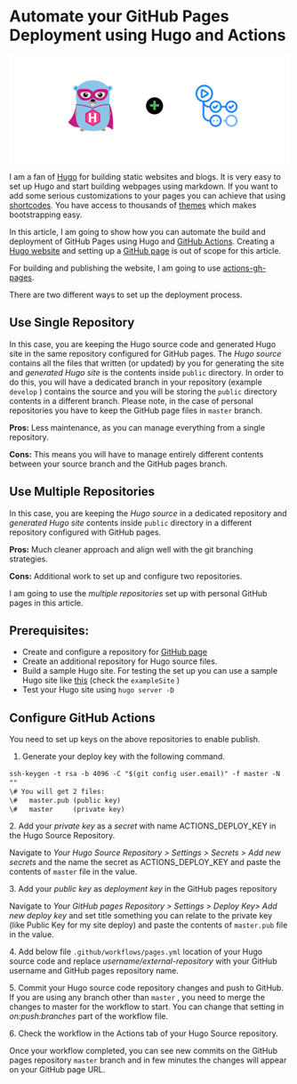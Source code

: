 # Automate your GitHub Pages Deployment using Hugo and Actions


<img class="cp t u fz ak" src="/images/posts/hugo-actions/hugo-actions.png" role="presentation"/>

I am a fan of [Hugo](https://gohugo.io/) for building static websites and blogs. It is very easy to set up Hugo and start building webpages using markdown. If you want to add some serious customizations to your pages you can achieve that using [shortcodes](https://gohugo.io/content-management/shortcodes/). You have access to thousands of [themes](https://themes.gohugo.io/) which makes bootstrapping easy.

In this article, I am going to show how you can automate the build and deployment of GitHub Pages using Hugo and [GitHub Actions](https://github.com/features/actions). Creating a [Hugo website](https://gohugo.io/getting-started/quick-start/) and setting up a [GitHub page](https://pages.github.com/) is out of scope for this article.

For building and publishing the website, I am going to use [actions-gh-pages](https://github.com/peaceiris/actions-gh-pages).

There are two different ways to set up the deployment process.

Use Single Repository
---------------------

In this case, you are keeping the Hugo source code and generated Hugo site in the same repository configured for GitHub pages. The _Hugo_ _source_ contains all the files that written (or updated) by you for generating the site and _generated Hugo site_ is the contents inside `public` directory. In order to do this, you will have a dedicated branch in your repository (example `develop` ) contains the source and you will be storing the `public` directory contents in a different branch. Please note, in the case of personal repositories you have to keep the GitHub page files in `master` branch.

**Pros:** Less maintenance, as you can manage everything from a single repository.

**Cons:** This means you will have to manage entirely different contents between your source branch and the GitHub pages branch.

Use Multiple Repositories
-------------------------

In this case, you are keeping the _Hugo source_ in a dedicated repository and _generated Hugo site_ contents inside `public` directory in a different repository configured with GitHub pages.

**Pros:** Much cleaner approach and align well with the git branching strategies.

**Cons:** Additional work to set up and configure two repositories.

I am going to use the _multiple repositories_ set up with personal GitHub pages in this article.

Prerequisites:
--------------

*   Create and configure a repository for [GitHub page](https://pages.github.com/)
*   Create an additional repository for Hugo source files.
*   Build a sample Hugo site. For testing the set up you can use a sample Hugo site like [this](https://github.com/matcornic/hugo-theme-learn) (check the `exampleSite` )
*   Test your Hugo site using `hugo server -D`

Configure GitHub Actions
------------------------

You need to set up keys on the above repositories to enable publish.

1.  Generate your deploy key with the following command.

```
ssh-keygen -t rsa -b 4096 -C "$(git config user.email)" -f master -N ""
\# You will get 2 files:
\#   master.pub (public key)
\#   master     (private key)
```

2\. Add your _private key_ as a _secret_ with name  ACTIONS\_DEPLOY\_KEY in the Hugo Source Repository.

Navigate to _Your Hugo Source Repository > Settings > Secrets > Add new secrets_ and the name the secret as ACTIONS\_DEPLOY\_KEY and paste the contents of `master` file in the value.

3\. Add your _public key_ as _deployment key_ in the GitHub pages repository

Navigate to _Your GitHub pages Repository > Settings > Deploy Key> Add new deploy key_ and set title something you can relate to the private key (like Public Key for my site deploy) and paste the contents of `master.pub` file in the value.

4\. Add below file `.github/workflows/pages.yml` location of your Hugo source code and replace _username/external-repository_ with your GitHub username and GitHub pages repository name.

5\. Commit your Hugo source code repository changes and push to GitHub. If you are using any branch other than `master` , you need to merge the changes to master for the workflow to start. You can change that setting in _on:push:branches_ part of the workflow file.

6\. Check the workflow in the Actions tab of your Hugo Source repository.

Once your workflow completed, you can see new commits on the GitHub pages repository `master` branch and in few minutes the changes will appear on your GitHub page URL.


